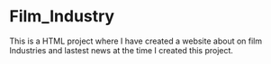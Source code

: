 # Film_Industry

This is a HTML project where I have created a website about on film Industries and lastest news at the time I created this project.
